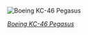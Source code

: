 
![Boeing KC-46 Pegasus](https://upload.wikimedia.org/wikipedia/commons/thumb/2/29/KC-46_refuels_F-35_20190122.jpg/600px-KC-46_refuels_F-35_20190122.jpg)

*[Boeing KC-46 Pegasus](https://wikipedia.org/wiki/File:KC-46_refuels_F-35_20190122.jpg)*
